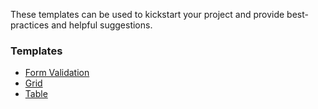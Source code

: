 These templates can be used to kickstart your project and provide best-practices and helpful suggestions.

### Templates

- [Form Validation](/#/Templates/Form%20Validation)
- [Grid](/#/Templates/Grid)
- [Table](/#/Templates/Table)
